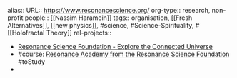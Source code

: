 alias::
URL:: https://www.resonancescience.org/
org-type:: research, non-profit
people:: [[Nassim Haramein]] 
tags:: organisation, [[Fresh Alternatives]], [[new physics]], #science, #Science-Spirituality, #[[Holofractal Theory]] 
rel-projects::

- [Resonance Science Foundation - Explore the Connected Universe](https://www.resonancescience.org/)
- #course: [Resonance Academy from the Resonance Science Foundation](https://www.resonancescience.org/academy) #toStudy
-